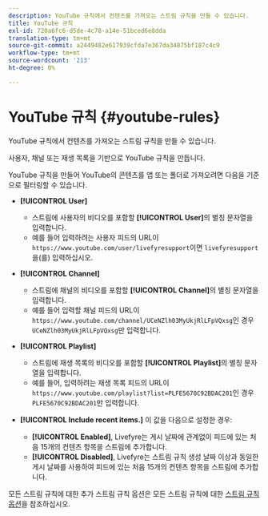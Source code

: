 ```yaml
---
description: YouTube 규칙에서 컨텐츠를 가져오는 스트림 규칙을 만들 수 있습니다.
title: YouTube 규칙
exl-id: 720a6fc6-d5de-4c78-a14e-51bced6e8dda
translation-type: tm+mt
source-git-commit: a2449482e617939cfda7e367da34875bf187c4c9
workflow-type: tm+mt
source-wordcount: '213'
ht-degree: 0%

---
```


# YouTube 규칙 {#youtube-rules}

YouTube 규칙에서 컨텐츠를 가져오는 스트림 규칙을 만들 수 있습니다.

사용자, 채널 또는 재생 목록을 기반으로 YouTube 규칙을 만듭니다.

YouTube 규칙을 만들어 YouTube의 콘텐츠를 앱 또는 폴더로 가져오려면 다음을 기준으로 필터링할 수 있습니다.

* **[!UICONTROL User]**
   * 스트림에 사용자의 비디오를 포함할 **[!UICONTROL User]**&#x200B;의 별칭 문자열을 입력합니다.
   * 예를 들어 입력하려는 사용자 피드의 URL이 `https://www.youtube.com/user/livefyresupport`이면 `livefyresupport`을(를) 입력하십시오.

* **[!UICONTROL Channel]**
   * 스트림에 채널의 비디오를 포함할 **[!UICONTROL Channel]**&#x200B;의 별칭 문자열을 입력합니다.
   * 예를 들어 입력할 채널 피드의 URL이 `https://www.youtube.com/channel/UCeNZlh03MyUkjRlLFpVQxsg`인 경우 `UCeNZlh03MyUkjRlLFpVQxsg`만 입력합니다.

* **[!UICONTROL Playlist]**
   * 스트림에 재생 목록의 비디오를 포함할 **[!UICONTROL Playlist]**&#x200B;의 별칭 문자열을 입력합니다.
   * 예를 들어, 입력하려는 재생 목록 피드의 URL이 `https://www.youtube.com/playlist?list=PLFE5670C92BDAC201`인 경우 `PLFE5670C92BDAC201`만 입력합니다.

* **[!UICONTROL Include recent items.]** 이 값을 다음으로 설정한 경우:
   * **[!UICONTROL Enabled]**, Livefyre는 게시 날짜에 관계없이 피드에 있는 처음 15개의 컨텐츠 항목을 스트림에 추가합니다.
   * **[!UICONTROL Disabled]**, Livefyre는 스트림 규칙 생성 날짜 이상과 동일한 게시 날짜를 사용하여 피드에 있는 처음 15개의 컨텐츠 항목을 스트림에 추가합니다.

모든 스트림 규칙에 대한 추가 스트림 규칙 옵션은 모든 스트림 규칙에 대한 [스트림 규칙 옵션](../../c-streams/c-stream-rule-options-for-all-stream-rules.md#c_stream_rule_options_for_all_stream_rules)을 참조하십시오.
